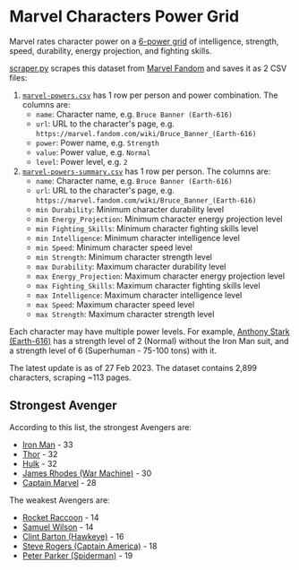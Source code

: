# Marvel Characters Power Grid

Marvel rates character power on a [6-power grid](https://marvel.fandom.com/wiki/Power_Grid) of
intelligence, strength, speed, durability, energy projection, and fighting skills.

[scraper.py](scraper.py) scrapes this dataset from [Marvel Fandom](https://marvel.fandom.com/wiki/Category:Characters_by_Power_Grid)
and saves it as 2 CSV files:

1. [`marvel-powers.csv`](marvel-powers.csv) has 1 row per person and power combination. The columns are:
   - `name`: Character name, e.g. `Bruce Banner (Earth-616)`
   - `url`: URL to the character's page, e.g. `https://marvel.fandom.com/wiki/Bruce_Banner_(Earth-616)`
   - `power`: Power name, e.g. `Strength`
   - `value`: Power value, e.g. `Normal`
   - `level`: Power level, e.g. `2`
2. [`marvel-powers-summary.csv`](marvel-powers-summary.csv) has 1 row per person. The columns are:
   - `name`: Character name, e.g. `Bruce Banner (Earth-616)`
   - `url`: URL to the character's page, e.g. `https://marvel.fandom.com/wiki/Bruce_Banner_(Earth-616)`
   - `min Durability`: Minimum character durability level
   - `min Energy_Projection`: Minimum character energy projection level
   - `min Fighting_Skills`: Minimum character fighting skills level
   - `min Intelligence`: Minimum character intelligence level
   - `min Speed`: Minimum character speed level
   - `min Strength`: Minimum character strength level
   - `max Durability`: Maximum character durability level
   - `max Energy_Projection`: Maximum character energy projection level
   - `max Fighting_Skills`: Maximum character fighting skills level
   - `max Intelligence`: Maximum character intelligence level
   - `max Speed`: Maximum character speed level
   - `max Strength`: Maximum character strength level

Each character may have multiple power levels. For example,
[Anthony Stark (Earth-616)](https://marvel.fandom.com/wiki/Anthony_Stark_(Earth-616)#Powers)
has a strength level of 2 (Normal) without the Iron Man suit, and a strength level of 6 (Superhuman - 75-100 tons) with it.

The latest update is as of 27 Feb 2023. The dataset contains 2,899 characters, scraping ~113 pages.

## Strongest Avenger

According to this list, the strongest Avengers are:

- [Iron Man](https://marvel.fandom.com/wiki/Anthony_Stark_(Earth-616)) - 33
- [Thor](https://marvel.fandom.com/wiki/Thor_Odinson_(Earth-616)) - 32
- [Hulk](https://marvel.fandom.com/wiki/Bruce_Banner_(Earth-616)) - 32
- [James Rhodes (War Machine)](https://marvel.fandom.com/wiki/James_Rhodes_(Earth-616)) - 30
- [Captain Marvel](https://marvel.fandom.com/wiki/Carol_Danvers_(Earth-616)) - 28

The weakest Avengers are:

- [Rocket Raccoon](https://marvel.fandom.com/wiki/Rocket_Raccoon_(Earth-616)) - 14
- [Samuel Wilson](https://marvel.fandom.com/wiki/Samuel_Wilson_(Earth-616)) - 14
- [Clint Barton (Hawkeye)](https://marvel.fandom.com/wiki/Clinton_Barton_(Earth-616)) - 16
- [Steve Rogers (Captain America)](https://marvel.fandom.com/wiki/Steven_Rogers_(Earth-616)) - 18
- [Peter Parker (Spiderman)](https://marvel.fandom.com/wiki/Peter_Parker_(Earth-616)) - 19
